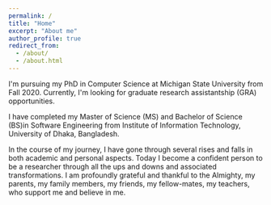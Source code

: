 ```yaml
---
permalink: /
title: "Home"
excerpt: "About me"
author_profile: true
redirect_from: 
  - /about/
  - /about.html
---
```


I'm pursuing my PhD in Computer Science at Michigan State University from Fall 2020. Currently, I'm looking for graduate research assistantship (GRA) opportunities.

I have completed my Master of Science (MS) and Bachelor of Science (BS)in Software Engineering from Institute of Information Technology, University of Dhaka, Bangladesh. 

In the course of my journey, I have gone through several rises and falls in both academic and personal aspects. Today I become a confident person to be a researcher through all the ups and downs and associated transformations. I am profoundly grateful and thankful to the Almighty, my parents, my family members, my friends, my fellow-mates, my teachers, who support me and believe in me. 